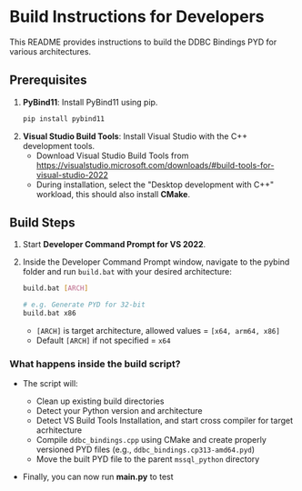 # Build Instructions for Developers

This README provides instructions to build the DDBC Bindings PYD for various architectures.

## Prerequisites

1. **PyBind11**: Install PyBind11 using pip.
    ```sh
    pip install pybind11
    ```
2. **Visual Studio Build Tools**: Install Visual Studio with the C++ development tools.
    - Download Visual Studio Build Tools from https://visualstudio.microsoft.com/downloads/#build-tools-for-visual-studio-2022
    - During installation, select the "Desktop development with C++" workload, this should also install **CMake**.

## Build Steps

1. Start **Developer Command Prompt for VS 2022**.

2. Inside the Developer Command Prompt window, navigate to the pybind folder and run `build.bat` with your desired architecture:
    ```sh
    build.bat [ARCH]

    # e.g. Generate PYD for 32-bit
    build.bat x86
    ```
    - `[ARCH]` is target architecture, allowed values = `[x64, arm64, x86]`
    - Default `[ARCH]` if not specified = `x64`

### What happens inside the build script? 

- The script will:
    - Clean up existing build directories
    - Detect your Python version and architecture
    - Detect VS Build Tools Installation, and start cross compiler for target acrhitecture
    - Compile `ddbc_bindings.cpp` using CMake and create properly versioned PYD files (e.g., `ddbc_bindings.cp313-amd64.pyd`)
    - Move the built PYD file to the parent `mssql_python` directory

- Finally, you can now run **main.py** to test